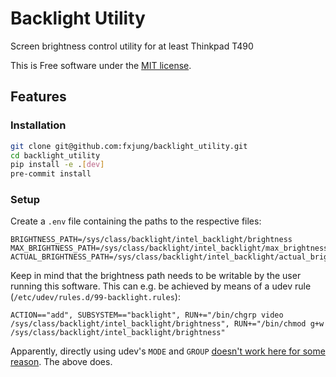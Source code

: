 # Backlight Utility

Screen brightness control utility for at least Thinkpad T490

This is Free software under the [MIT license](./LICENSE).

Features
--------

### Installation

```bash
git clone git@github.com:fxjung/backlight_utility.git
cd backlight_utility
pip install -e .[dev]
pre-commit install
```

### Setup

Create a `.env` file containing the paths to the respective files:
```dotenv
BRIGHTNESS_PATH=/sys/class/backlight/intel_backlight/brightness
MAX_BRIGHTNESS_PATH=/sys/class/backlight/intel_backlight/max_brightness
ACTUAL_BRIGHTNESS_PATH=/sys/class/backlight/intel_backlight/actual_brightness
```

Keep in mind that the brightness path needs to be writable by the user running this software. 
This can e.g. be achieved by means of a udev rule (`/etc/udev/rules.d/99-backlight.rules`):

```udev
ACTION=="add", SUBSYSTEM=="backlight", RUN+="/bin/chgrp video /sys/class/backlight/intel_backlight/brightness", RUN+="/bin/chmod g+w /sys/class/backlight/intel_backlight/brightness" 
```

Apparently, directly using udev's `MODE` and `GROUP` [doesn't work here for some reason](https://wiki.archlinux.org/title/Talk:Backlight#Udev_rules_for_permissions_of_brightness_doesn't_work). The above does.
